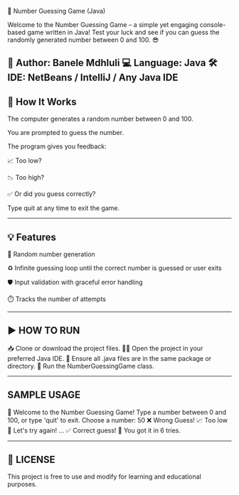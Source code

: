 🎯 Number Guessing Game (Java)

Welcome to the Number Guessing Game – a simple yet engaging console-based game written in Java! Test your luck and see if you can guess the randomly generated number between 0 and 100. 😎

👤 Author: Banele Mdhluli
💻 Language: Java
🛠️ IDE: NetBeans / IntelliJ / Any Java IDE
---
## 🚀 How It Works

The computer generates a random number between 0 and 100.

You are prompted to guess the number.

The program gives you feedback:

📈 Too low?

📉 Too high?

✅ Or did you guess correctly?

Type quit at any time to exit the game.

--- 
## 💡 Features

🔢 Random number generation

♻️ Infinite guessing loop until the correct number is guessed or user exits

🛡️ Input validation with graceful error handling

⏱️ Tracks the number of attempts

---

## ▶️ HOW TO RUN

📥 Clone or download the project files.
🧑‍💻 Open the project in your preferred Java IDE.
📂 Ensure all .java files are in the same package or directory.
🚀 Run the NumberGuessingGame class.

----------- 
SAMPLE USAGE
-----------

🎯 Welcome to the Number Guessing Game!
Type a number between 0 and 100, or type 'quit' to exit.
Choose a number: 50
❌ Wrong Guess!
📈 Too low
🔁 Let's try again!
...
✅ Correct guess! 🎉
You got it in 6 tries.

---
## 📝 LICENSE

This project is free to use and modify for learning and educational purposes.


